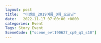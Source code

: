 ```yaml
---
layout: post
title:  "이벤트_2019여름_0화_오프닝"
date:   2022-11-17 07:00:00 +0000
categories: Event
Tags: Story Event
SceneCode: ["scene_evt190627_cp0_q1_s10"]
---
```

